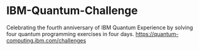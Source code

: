 # IBM-Quantum-Challenge
Celebrating the fourth anniversary of IBM Quantum Experience by solving four quantum programming exercises in four days.  https://quantum-computing.ibm.com/challenges
